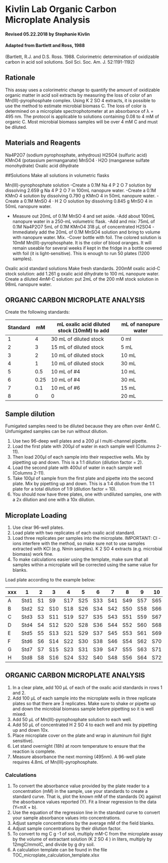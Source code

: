 # Kivlin Lab Organic Carbon Microplate Analysis
#### Revised 05.22.2018 by Stephanie Kivlin
#### Adapted from Bartlett and Ross, 1988

(Bartlett, R.J. and D.S. Ross. 1988. Colorimetric determination of oxidizable carbon in acid soil solutions. Soil Sci. Soc. Am. J. 52:1191-1192)

## Rationale
This assay uses a colorimetric change to quantify the amount of oxidizable organic matter in acid soil
extracts by measuring the loss of color of an Mn(III)-pyrophosphate complex. Using K 2 SO 4 extracts, it is
possible to use the method to estimate microbial biomass C. The loss of color is determined on a
microplate spectrophotometer at an absorbance of λ = 495 nm. The protocol is applicable to solutions
containing 0.08 to 4 mM of organic C. Most microbial biomass samples will be over 4 mM C and must be
diluted.

## Materials and Reagents

Na4P2O7 (sodium pyrophosphate, anhydrous)
H2SO4 (sulfuric acid)
KMnO4 (potassium permanganate)
MnSO4 · H2O (manganese sulfate monohydrate)
Oxalic acid dihydrate

##Solutions
Make all solutions in volumetric flasks

Mn(III)-pyrophosphate solution
-Create a 0.1M Na 4 P 2 O 7 solution by dissolving 2.659 g Na 4 P 2 O 7 in 100mL nanopure water.
-Create a 0.1M KMnO 4 solution by dissolving 0.790 g KMnO 4 in 50mL nanopure water.
-Create a 0.1M MnSO 4 · H 2 O solution by dissolving 0.845 g MnSO 4 in 50mL nanopure water.
- Measure out 20mL of 0.1M MnSO 4 and set aside.
-Add about 100mL nanopure water in a 250-mL volumetric flask.
-Add and mix:
75mL of 0.1M Na4P2O7
5mL of 0.1M KMnO4
318 µL of concentrated H2SO4
-Immediately add the 20mL of 0.1M MnSO4 solution and bring to volume with nanopure water. Mix.
-Cover bottle with foil.
The colored solution is 10mM Mn(III)-pyrophosphate. It is the color of blood oranges. It will remain
useable for several weeks if kept in the fridge in a bottle covered with foil (it is light-sensitive). This is
enough to run 50 plates (1200 samples).

Oxalic acid standard solutions
Make fresh standards.
200mM oxalic acid-C stock solution: add 1.261 g oxalic acid dihydrate to 100 mL nanopure water.
Create a diluted 4mM-C solution: put 2mL of the 200 mM stock solution in 98mL nanopure water.

## ORGANIC CARBON MICROPLATE ANALYSIS

Create the following standards:

Standard | mM | mL oxalic acid diluted stock (10mM) to add | mL of nanopure water
-------- | -- | ------------------------------------------ | --------------------
1 | 4 | 30 mL of diluted stock | 0 ml
2 | 3 | 15 mL of diluted stock | 5 mL
3 | 2 | 10 mL of diluted stock | 10 mL
4 | 1 | 10 mL of diluted stock | 30 mL
5 | 0.5 | 10 mL of #4 | 10 mL
6 | 0.25 | 10 mL of #4 | 30 mL
7 | 0.1 | 10 mL of #6 | 15 mL
8 | 0 | 0 | 20 mL

## Sample dilution
Fumigated samples need to be diluted because they are often over 4mM C. Unfumigated samples
can be run without dilution.
1. Use two 96-deep well plates and a 200 µl l multi-channel pipette.
2. Load the first plate with 200µl of water in each sample well (Columns 2-11).
3. Then load 200µl of each sample into their respective wells. Mix by pipetting up and down. This is
a 1:1 dilution (dilution factor = 2).
4. Load the second plate with 400ul of water in each sample well (Columns 2-11).
5. Take 100µl of sample from the first plate and pipette into the second plate. Mix by pipetting up
and down. This is a 1:4 dilution from the 1:1 plate for a total dilution of 1:9 (dilution factor = 10).
6. You should now have three plates, one with undiluted samples, one with a 2x dilution and one
with a 10x dilution.

## Microplate Loading
1. Use clear 96-well plates.
2. Load plate with two replicates of each oxalic acid standard.
3. Load three replicates per samples into the microplate. IMPORTANT: Cl - ions interfere with the
method, so make sure not to use samples extracted with KCl (e.g. Nmin samples). K 2 SO 4 extracts
(e.g. microbial biomass) work fine.
4. To make calculations easier using the template, make sure that all samples within a microplate
will be corrected using the same value for blanks.

Load plate according to the example below:

xxx | 1 | 2 | 3 | 4 | 5 | 6 | 7 | 8 | 9 | 10 | 11 | 12 |
--- | - | - | - | - | - | - | - | - | - | -- | -- | -- |
A | Std1 | S1 | S9 | S17 | S25 | S33 | S41 | S49 | S57 | S65 | S73 | Std1 |
B | Std2 | S2 | S10 | S18 | S26 | S34 | S42 | S50 | S58 | S66 | S74 | Std2 |
C | Std3 | S3 | S11 | S19 | S27 | S35 | S43 | S51 | S59 | S67 | S75 | Std3 |
D | Std4 | S4 | S12 | S20 | S28 | S36 | S44 | S52 | S60 | S68 | S76 | Std4 |
E | Std5 | S5 | S13 | S21 | S29 | S37 | S45 | S53 | S61 | S69 | S77 | Std5 |
F | Std6 | S6 | S14 | S22 | S30 | S38 | S46 | S54 | S62 | S70 | S78 | Std6 |
G | Std7 | S7 | S15 | S23 | S31 | S39 | S47 | S55 | S63 | S71 | S79 | Std7 |
H | Std8 | S8 | S16 | S24 | S32 | S40 | S48 | S56 | S64 | S72 | S80 | Std8 |

## ORGANIC CARBON MICROPLATE ANALYSIS

1. In a clear plate, add 100 µL of each of the oxalic acid standards in rows 1 and 2.
2. Add 100 µL of each sample into the microplate wells in three replicate plates so that there are 3
replicates. Make sure to shake or pipette up and down the microbial biomass sample before
pipetting so it is well mixed.
3. Add 50 µL of Mn(III)-pyrophosphate solution to each well.
4. Add 50 µL of concentrated H 2 SO 4 to each well and mix by pipetting up and down 10x.
5. Place microplate cover on the plate and wrap in aluminum foil (light sensitive).
6. Let stand overnight (18h) at room temperature to ensure that the reaction is complete.
7. Measure absorbance the next morning (495nm).
A 96-well plate requires 4.8mL of Mn(III)-pyrophosphate.

### Calculations
1. To convert the absorbance value provided by the plate reader to a concentration (mM) in the
sample, use your standards to create a standard curve. That is, plot the known mM of the
standards (X) against the absorbance values reported (Y). Fit a linear regression to the data
(Y=mX + b).
2. Use the equation of the regression line in the standard curve to convert your sample absorbance
values into concentrations.
3. Adjust sample concentrations by the average mM of the field blanks.
4. Adjust sample concentrations by their dilution factor.
5. To convert to mg C g -1 of soil, multiply mM-C from the microplate assay by the volume of
extractant solution (K 2 SO 4 ) in liters, multiply by 12mgC/mmolC, and divide by g dry soil.
6. A calculation template can be found in the file TOC_microplate_calculation_template.xlsx
